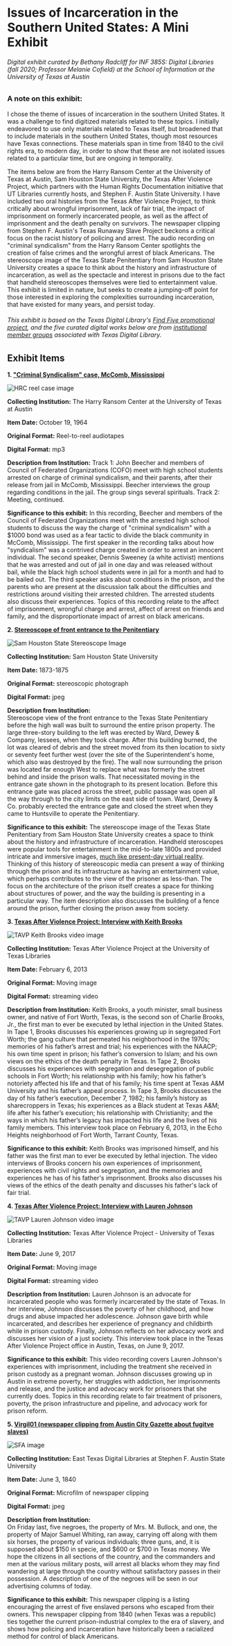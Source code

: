 # Issues of Incarceration in the Southern United States: A Mini Exhibit

###### Digital exhibit curated by Bethany Radcliff for INF 385S: Digital Libraries (fall 2020; Professor Melanie Cofield) at the School of Information at the University of Texas at Austin

### A note on this exhibit: 

I chose the theme of issues of incarceration in the southern United States. It was a challenge to find digitized 
materials related to these topics. I initially endeavored to use only materials related to Texas itself, 
but broadened that to include materials in the southern United States, though most resources have Texas connections. These materials span in time from 1840 to the civil rights era, 
to modern day, in order to show that these are not isolated issues related to a particular time, but are ongoing in temporality.

The items below are from the Harry Ransom Center at the University of Texas at Austin, Sam Houston State University,
the Texas After Violence Project, which partners with the Human Rights Documentation initiative that UT Libraries currently hosts, and Stephen F. Austin State University. I have included two oral histories from the Texas After Violence Project, to think critically about wrongful imprisonment, lack of fair trial, the impact of imprisonment on formerly incarcerated people, as well as the affect of imprisonment and the death penalty on survivors. The newspaper clipping from Stephen F. Austin's Texas Runaway Slave Project beckons a critical focus on the racist history of policing and arrest. The audio recording on "criminal syndicalism" from the Harry Ransom Center spotlights the creation of false crimes and the wrongful arrest of black Americans. The stereoscope image of the Texas State Penitentiary from Sam Houston State University creates a space to think about the history and infrastructure of incarceration, as well as the spectacle and interest in prisons due to the fact that handheld stereoscopes themselves were tied to entertainment value. This exhibit is limited in nature, but seeks to create a jumping-off point for 
those interested in exploring the complexities surrounding incarceration, that have existed for many years, and persist today.

###### This exhibit is based on the Texas Digital Library's [Find Five promotional project](https://www.tdl.org/2020/04/join-find-five/), and the five curated digital works below are from [institutional member groups](https://www.tdl.org/members/) associated with Texas Digital Library.


## Exhibit Items

**1\. ["Criminal Syndicalism" case, McComb, Mississippi](https://hrc.contentdm.oclc.org/digital/collection/p15878coll1/id/37)**

![HRC reel case image](/images/HRC-Beecher-audio-image.jpg)

**Collecting Institution:** The Harry Ransom Center at the University of Texas at Austin

**Item Date:** October 19, 1964

**Original Format:** Reel-to-reel audiotapes

**Digital Format:** mp3

**Description from Institution:** 
Track 1: John Beecher and members of Council of Federated Organizations (COFO) meet with high school students arrested on charge of criminal syndicalism, and their parents, after their release from jail in McComb, Mississippi. Beecher interviews the group regarding conditions in the jail. The group sings several spirituals. Track 2: Meeting, continued.

**Significance to this exhibit:**
In this recording, Beecher and members of the Council of Federated Organizations meet with the arrested high school students to discuss the way the charge of "criminal syndicalism" with a $1000 bond was used as a fear tactic to divide the black community in McComb, Mississippi. The first speaker in the recording talks about how "syndicalism" was a contrived charge created in order to arrest an innocent individual. The second speaker, Dennis Sweeney (a white activist) mentions that he was arrested and out of jail in one day and was released without bail, while the black high school students were in jail for a month and had to be bailed out. The third speaker asks about conditions in the prison, and the parents who are present at the discussion talk about the difficulties and restrictions around visiting their arrested children. The arrested students also discuss their experiences. Topics of this recording relate to the affect of imprisonment, wrongful charge and arrest, affect of arrest on friends and family, and the disproportionate impact of arrest on black americans.



**2\. [Stereoscope of front entrance to the Penitentiary](https://digital.library.shsu.edu/digital/collection/p243coll3/id/5607)**

![Sam Houston State Stereoscope Image](/images/SamHouston-steroscopic-prison.jpg)

**Collecting Institution:** Sam Houston State University

**Item Date:** 1873-1875

**Original Format:** stereoscopic photograph

**Digital Format:** jpeg

**Description from Institution:** 	
Stereoscope view of the front entrance to the Texas State Penitentiary before the high wall was built to surround the entire prison property. The large three-story building to the left was erected by Ward, Dewey & Company, lessees, when they took charge. After this building burned, the lot was cleared of debris and the street moved from its then location to sixty or seventy feet further west (over the site of the Superintendent's home, which also was destroyed by the fire). The wall now surrounding the prison was located far enough West to replace what was formerly the street behind and inside the prison walls. That necessitated moving in the entrance gate shown in the photograph to its present location. Before this entrance gate was placed across the street, public passage was open all the way through to the city limits on the east side of town. Ward, Dewey & Co. probably erected the entrance gate and closed the street when they came to Huntsville to operate the Penitentiary.

**Significance to this exhibit:**
The stereoscope image of the Texas State Penitentiary from Sam Houston State University creates a space to think about the history and infrastructure of incarceration. Handheld steroscopes were popular tools for entertainment in the mid-to-late 1800s and provided intricate and immersive images, [much like present-day virtual reality](https://www.smithsonianmag.com/innovation/sterographs-original-virtual-reality-180964771/). Thinking of this history of stereoscopic media can present a way of thinking through the prison and its infrastructure as having an entertainment value, which perhaps contributes to the view of the prisoner as less-than. The focus on the architecture of the prison itself creates a space for thinking about structures of power, and the way the building is presenting in a particular way. The item description also discusses the building of a fence around the prison, further closing the prison away from society.



**3\. [Texas After Violence Project: Interview with Keith Brooks](http://av.lib.utexas.edu/index.php?title=TAVP:Keith_Brooks_1)**

![TAVP Keith Brooks video image](/images/TAVP-Keith-Brooks.png)

**Collecting Institution:** Texas After Violence Project at the University of Texas Libraries 

**Item Date:** February 6, 2013

**Original Format:** Moving image

**Digital Format:** streaming video

**Description from Institution:**
Keith Brooks, a youth minister, small business owner, and native of Fort Worth, Texas, is the second son of Charlie Brooks, Jr., the first man to ever be executed by lethal injection in the United States. In Tape 1, Brooks discusses his experiences growing up in segregated Fort Worth; the gang culture that permeated his neighborhood in the 1970s; memories of his father’s arrest and trial; his experiences with the NAACP; his own time spent in prison; his father’s conversion to Islam; and his own views on the ethics of the death penalty in Texas. In Tape 2, Brooks discusses his experiences with segregation and desegregation of public schools in Fort Worth; his relationship with his family; how his father’s notoriety affected his life and that of his family; his time spent at Texas A&M University and his father’s appeal process. In Tape 3, Brooks discusses the day of his father’s execution, December 7, 1982; his family’s history as sharecroppers in Texas; his experiences as a Black student at Texas A&M; life after his father’s execution; his relationship with Christianity; and the ways in which his father’s legacy has impacted his life and the lives of his family members. This interview took place on February 6, 2013, in the Echo Heights neighborhood of Fort Worth, Tarrant County, Texas.

**Significance to this exhibit:**
Keith Brooks was imprisoned himself, and his father was the first man to ever be executed by lethal injection. The video interviews of Brooks concern his own experiences of imprisonment, experiences with civil rights and segregation, and the memories and experiences he has of his father's imprisonment. Brooks also discusses his views of the ethics of the death penalty and discusses his father's lack of fair trial. 



**4\. [Texas After Violence Project: Interview with Lauren Johnson](http://av.lib.utexas.edu/index.php?title=TAVP:Lauren_Johnson&p=video1&b=0)**

![TAVP Lauren Johnson video image](/images/TAVP-Lauren-Johnson.png)

**Collecting Institution:** Texas After Violence Project - University of Texas Libraries 

**Item Date:** June 9, 2017

**Original Format:** Moving image

**Digital Format:** streaming video

**Description from Institution:** 
Lauren Johnson is an advocate for incarcerated people who was formerly incarcerated by the state of Texas. In her interview, Johnson discusses the poverty of her childhood, and how drugs and abuse impacted her adolescence. Johnson gave birth while incarcerated, and describes her experience of pregnancy and childbirth while in prison custody. Finally, Johnson reflects on her advocacy work and discusses her vision of a just society. This interview took place in the Texas After Violence Project office in Austin, Texas, on June 9, 2017.

**Significance to this exhibit:**
This video recording covers Lauren Johnson's experiences with imprisonment, including the treatment she received in prison custody as a pregnant woman. Johnson discusses growing up in Austin in extreme poverty, her struggles with addiction, her imprisonments and release, and the justice and advocacy work for prisoners that she currently does. Topics in this recording relate to fair treatment of prisoners, poverty, the prison infrastructure and pipeline, and advocacy work for prison reform.



**5\. [Virgil01 (newspaper clipping from Austin City Gazette about fugitve slaves)](https://digital.sfasu.edu/digital/collection/RSP/id/6468/rec/203)**

![SFA image](/images/SFA-runaway-slave-image.jpg)

**Collecting Institution:** East Texas Digital Libraries at Stephen F. Austin State University

**Item Date:** June 3, 1840

**Original Format:** Microfilm of newspaper clipping

**Digital Format:** jpeg

**Description from Institution:** 	
On Friday last, five negroes, the property of Mrs. M. Bullock, and one, the property of Major Samuel Whiting, ran away, carrying off along with them six horses, the property of various individuals; three guns, and, it is supposed about $150 in specie, and $600 or $700 in Texas money. We hope the citizens in all sections of the country, and the commanders and men at the various military posts, will arrest all blacks whom they may find wandering at large through the country without satisfactory passes in their possession. A description of one of the negroes will be seen in our advertising columns of today.

**Significance to this exhibit:**
This newspaper clipping is a listing encouraging the arrest of five enslaved persons who escaped from their owners. This newspaper clipping from 1840 (when Texas was a republic) ties together the current prison-industrial complex to the era of slavery, and shows how policing and incarceration have historically been a racialized method for control of black Americans. 
